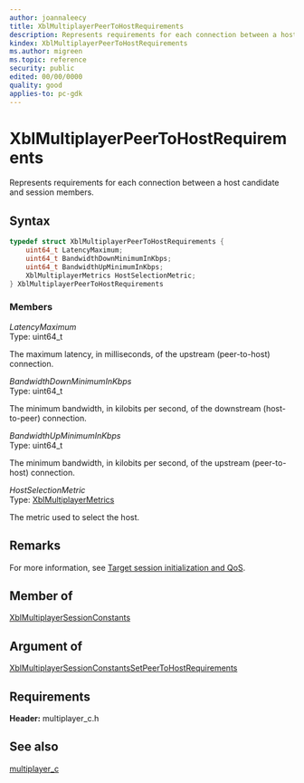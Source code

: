```yaml
---
author: joannaleecy
title: XblMultiplayerPeerToHostRequirements
description: Represents requirements for each connection between a host candidate and session members.
kindex: XblMultiplayerPeerToHostRequirements
ms.author: migreen
ms.topic: reference
security: public
edited: 00/00/0000
quality: good
applies-to: pc-gdk
---
```


# XblMultiplayerPeerToHostRequirements  

Represents requirements for each connection between a host candidate and session members.  

## Syntax  
  
```cpp
typedef struct XblMultiplayerPeerToHostRequirements {  
    uint64_t LatencyMaximum;  
    uint64_t BandwidthDownMinimumInKbps;  
    uint64_t BandwidthUpMinimumInKbps;  
    XblMultiplayerMetrics HostSelectionMetric;  
} XblMultiplayerPeerToHostRequirements  
```
  
### Members  
  
*LatencyMaximum*  
Type: uint64_t  
  
The maximum latency, in milliseconds, of the upstream (peer-to-host) connection.
  
*BandwidthDownMinimumInKbps*  
Type: uint64_t  
  
The minimum bandwidth, in kilobits per second, of the downstream (host-to-peer) connection.
  
*BandwidthUpMinimumInKbps*  
Type: uint64_t  
  
The minimum bandwidth, in kilobits per second, of the upstream (peer-to-host) connection.
  
*HostSelectionMetric*  
Type: [XblMultiplayerMetrics](../enums/xblmultiplayermetrics.md)  
  
The metric used to select the host.
  
## Remarks  
  
For more information, see [Target session initialization and QoS](../../../../../live/features/multiplayer/matchmaking/concepts/live-matchmaking-target-session.md).
  
## Member of
  
[XblMultiplayerSessionConstants](xblmultiplayersessionconstants.md)
  
## Argument of
  
[XblMultiplayerSessionConstantsSetPeerToHostRequirements](../functions/xblmultiplayersessionconstantssetpeertohostrequirements.md)
  
## Requirements  
  
**Header:** multiplayer_c.h
  
## See also  
[multiplayer_c](../multiplayer_c_members.md)  
  
  